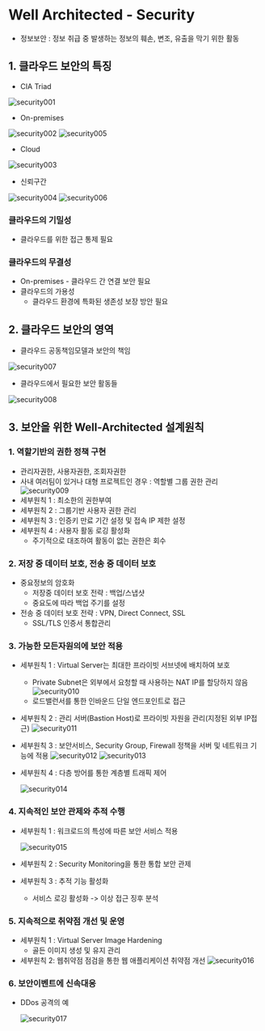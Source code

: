 # Well Architected - Security
 - 정보보안 : 정보 취급 중 발생하는 정보의 훼손, 변조, 유출을 막기 위한 활동

## 1. 클라우드 보안의 특징
 -  CIA Triad

   ![security001](/img/security001.png)
 
 - On-premises

  ![security002](/img/security002.png)
  ![security005](/img/security005.png) 

 - Cloud

  ![security003](/img/security003.png)
 
 - 신뢰구간

  ![security004](/img/security004.png)
  ![security006](/img/security006.png)

### 클라우드의 기밀성
 - 클라우드를 위한 접근 통제 필요
### 클라우드의 무결성
 - On-premises - 클라우드 간 연결 보안 필요
 - 클라우드의 가용성
   - 클라우드 환경에 특화된 생존성 보장 방안 필요

## 2. 클라우드 보안의 영역
 - 클라우드 공동책임모델과 보안의 책임

![security007](/img/security007.png)
 - 클라우드에서 필요한 보안 활동들

![security008](/img/security008.png)

## 3. 보안을 위한 Well-Architected 설계원칙
### 1. 역할기반의 권한 정책 구현
 - 관리자권한, 사용자권한, 조회자권한
  - 사내 여러팀이 있거나 대형 프로젝트인 경우 : 역할별 그룹 권한 관리
     ![security009](/img/security009.png)
 - 세부원칙 1 : 최소한의 권한부여
 - 세부원칙 2 : 그룹기반 사용자 권한 관리
 - 세부원칙 3 : 인증키 만료 기간 설정 및 접속 IP 제한 설정
 - 세부원칙 4 : 사용자 활동 로깅 활성화
   - 주기적으로 대조하여 활동이 없는 권한은 회수

### 2. 저장 중 데이터 보호, 전송 중 데이터 보호
 - 중요정보의 암호화
   - 저장중 데이터 보호 전략 : 백업/스냅샷
   - 중요도에 따라 백업 주기를 설정
 - 전송 중 데이터 보호 전략 : VPN, Direct Connect, SSL
   - SSL/TLS 인증서 통합관리 

### 3. 가능한 모든자원의에 보안 적용
 - 세부원칙 1 : Virtual Server는 최대한 프라이빗 서브넷에 배치하여 보호
   - Private Subnet은 외부에서 요청할 때 사용하는 NAT IP를 할당하지 않음
   ![security010](/img/security010.png)
   - 로드밸런서를 통한 인바운드 단일 엔드포인트로 접근       
 - 세부원칙 2 : 관리 서버(Bastion Host)로 프라이빗 자원을 관리(지정된 외부 IP접근)
   ![security011](/img/security011.png)
 - 세부원칙 3 : 보안서비스, Security Group, Firewall 정책을 서버 및 네트워크 기능에 적용
   ![security012](/img/security012.png)
   ![security013](/img/security013.png)

 - 세부원칙 4 : 다층 방어를 통한 계층별 트래픽 제어

   ![security014](/img/security014.png)

### 4. 지속적인 보안 관제와 추적 수행
  - 세부원칙 1 : 워크로드의 특성에 따른 보안 서비스 적용
  
      ![security015](/img/security015.png)
  - 세부원칙 2 : Security Monitoring을 통한 통합 보안 관제
  - 세부원칙 3 : 추적 기능 활성화
    - 서비스 로깅 활성화 -> 이상 접근 징후 분석

### 5. 지속적으로 취약점 개선 및 운영
  - 세부원칙 1 : Virtual Server Image Hardening
	  - 골든 이미지 생성 및 유지 관리
  - 세부원칙 2: 웹취약점 점검을 통한 웹 애플리케이션 취약점 개선
    ![security016](/img/security016.png)

### 6. 보안이벤트에 신속대응
  - DDos 공격의 예
  
    ![security017](/img/security017.png)